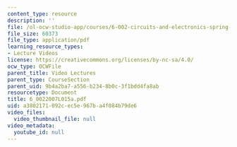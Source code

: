 ```yaml
---
content_type: resource
description: ''
file: /ol-ocw-studio-app/courses/6-002-circuits-and-electronics-spring-2007/a3802171092cec5e967ba4f084b79de6_6_0022007L015a.pdf
file_size: 60373
file_type: application/pdf
learning_resource_types:
- Lecture Videos
license: https://creativecommons.org/licenses/by-nc-sa/4.0/
ocw_type: OCWFile
parent_title: Video Lectures
parent_type: CourseSection
parent_uid: 9b4a2ba7-a556-b234-8b0c-3f1bdd4fa8ab
resourcetype: Document
title: 6_0022007L015a.pdf
uid: a3802171-092c-ec5e-967b-a4f084b79de6
video_files:
  video_thumbnail_file: null
video_metadata:
  youtube_id: null
---
```

